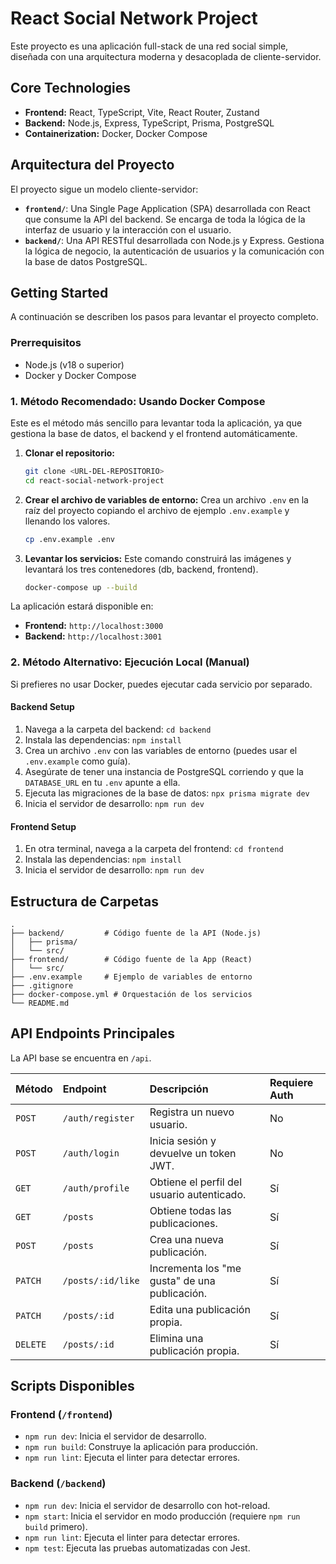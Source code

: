 # React Social Network Project

Este proyecto es una aplicación full-stack de una red social simple, diseñada con una arquitectura moderna y desacoplada de cliente-servidor.

## Core Technologies

- **Frontend:** React, TypeScript, Vite, React Router, Zustand
- **Backend:** Node.js, Express, TypeScript, Prisma, PostgreSQL
- **Containerization:** Docker, Docker Compose

## Arquitectura del Proyecto

El proyecto sigue un modelo cliente-servidor:

-   **`frontend/`**: Una Single Page Application (SPA) desarrollada con React que consume la API del backend. Se encarga de toda la lógica de la interfaz de usuario y la interacción con el usuario.
-   **`backend/`**: Una API RESTful desarrollada con Node.js y Express. Gestiona la lógica de negocio, la autenticación de usuarios y la comunicación con la base de datos PostgreSQL.

## Getting Started

A continuación se describen los pasos para levantar el proyecto completo.

### Prerrequisitos

-   Node.js (v18 o superior)
-   Docker y Docker Compose

### 1. Método Recomendado: Usando Docker Compose

Este es el método más sencillo para levantar toda la aplicación, ya que gestiona la base de datos, el backend y el frontend automáticamente.

1.  **Clonar el repositorio:**
    ```bash
    git clone <URL-DEL-REPOSITORIO>
    cd react-social-network-project
    ```

2.  **Crear el archivo de variables de entorno:**
    Crea un archivo `.env` en la raíz del proyecto copiando el archivo de ejemplo `.env.example` y llenando los valores.
    ```bash
    cp .env.example .env
    ```

3.  **Levantar los servicios:**
    Este comando construirá las imágenes y levantará los tres contenedores (db, backend, frontend).
    ```bash
    docker-compose up --build
    ```

La aplicación estará disponible en:
-   **Frontend:** `http://localhost:3000`
-   **Backend:** `http://localhost:3001`

### 2. Método Alternativo: Ejecución Local (Manual)

Si prefieres no usar Docker, puedes ejecutar cada servicio por separado.

#### Backend Setup

1.  Navega a la carpeta del backend: `cd backend`
2.  Instala las dependencias: `npm install`
3.  Crea un archivo `.env` con las variables de entorno (puedes usar el `.env.example` como guía).
4.  Asegúrate de tener una instancia de PostgreSQL corriendo y que la `DATABASE_URL` en tu `.env` apunte a ella.
5.  Ejecuta las migraciones de la base de datos: `npx prisma migrate dev`
6.  Inicia el servidor de desarrollo: `npm run dev`

#### Frontend Setup

1.  En otra terminal, navega a la carpeta del frontend: `cd frontend`
2.  Instala las dependencias: `npm install`
3.  Inicia el servidor de desarrollo: `npm run dev`

## Estructura de Carpetas

```
.
├── backend/         # Código fuente de la API (Node.js)
│   ├── prisma/
│   └── src/
├── frontend/        # Código fuente de la App (React)
│   └── src/
├── .env.example     # Ejemplo de variables de entorno
├── .gitignore
├── docker-compose.yml # Orquestación de los servicios
└── README.md
```

## API Endpoints Principales

La API base se encuentra en `/api`.

| Método  | Endpoint              | Descripción                                     | Requiere Auth |
| :------ | :-------------------- | :---------------------------------------------- | :------------ |
| `POST`  | `/auth/register`      | Registra un nuevo usuario.                      | No            |
| `POST`  | `/auth/login`         | Inicia sesión y devuelve un token JWT.          | No            |
| `GET`   | `/auth/profile`       | Obtiene el perfil del usuario autenticado.      | Sí            |
| `GET`   | `/posts`              | Obtiene todas las publicaciones.                | Sí            |
| `POST`  | `/posts`              | Crea una nueva publicación.                     | Sí            |
| `PATCH` | `/posts/:id/like`     | Incrementa los "me gusta" de una publicación.   | Sí            |
| `PATCH` | `/posts/:id`          | Edita una publicación propia.                   | Sí            |
| `DELETE`| `/posts/:id`          | Elimina una publicación propia.                 | Sí            |

## Scripts Disponibles

### Frontend (`/frontend`)

-   `npm run dev`: Inicia el servidor de desarrollo.
-   `npm run build`: Construye la aplicación para producción.
-   `npm run lint`: Ejecuta el linter para detectar errores.

### Backend (`/backend`)

-   `npm run dev`: Inicia el servidor de desarrollo con hot-reload.
-   `npm start`: Inicia el servidor en modo producción (requiere `npm run build` primero).
-   `npm run lint`: Ejecuta el linter para detectar errores.
-   `npm test`: Ejecuta las pruebas automatizadas con Jest.